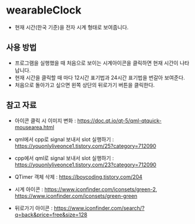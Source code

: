 # wearableClock
- 현재 시간(한국 기준)을 전자 시계 형태로 보여줍니다.

## 사용 방법
- 프로그램을 실행했을 때 처음으로 보이는 시계아이콘을 클릭하면 현재 시간이 나타납니다.
- 현재 시간을 클릭할 때 마다 12시간 표기법과 24시간 표기법을 번갈아 보여준다.
- 처음으로 돌아가고 싶으면 왼쪽 상단의 뒤로가기 버튼을 클릭한다.

## 참고 자료
- 아이콘 클릭 시 이미지 변화 : https://doc.qt.io/qt-5/qml-qtquick-mousearea.html
- qml에서 cpp로 signal 보내서 slot 실행하기 : https://youonlyliveonce1.tistory.com/25?category=712090
- cpp에서 qml로 signal 보내서 slot 실행하기 : https://youonlyliveonce1.tistory.com/23?category=712090
- QTimer 객체 삭제 : https://boycoding.tistory.com/204

- 시계 아이콘 : https://www.iconfinder.com/iconsets/green-2, https://www.iconfinder.com/iconsets/green-green
- 뒤로가기 아이콘 : https://www.iconfinder.com/search/?q=back&price=free&size=128